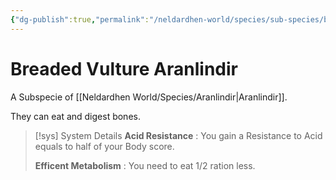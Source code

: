 ```yaml
---
{"dg-publish":true,"permalink":"/neldardhen-world/species/sub-species/breaded-vulture-aranlindir/"}
---
```


# Breaded Vulture Aranlindir
A Subspecie of [[Neldardhen World/Species/Aranlindir\|Aranlindir]].

They can eat and digest bones.

> [!sys] System Details
> **Acid Resistance** : You gain a Resistance to Acid equals to half of your Body score.
>
 > **Efficent Metabolism** : You need to eat 1/2 ration less.